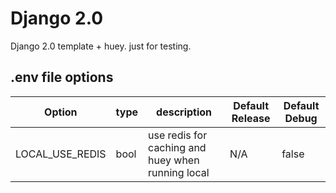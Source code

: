 Django 2.0
==========

Django 2.0 template + huey. just for testing.


.env file options
-----------------

Option | type | description | Default Release | Default Debug
--- | --- | --- | --- | ---
LOCAL_USE_REDIS | bool | use redis for caching and huey when running local | N/A | false
